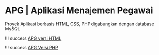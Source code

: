 # APG | Aplikasi Menajemen Pegawai

Proyek Aplikasi berbasis HTML, CSS, PHP digabungkan dengan database MySQL

!!! success [APG versi HTML](/html/login.html)

!!! success [APG Versi PHP](/php/README.md)